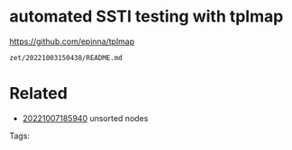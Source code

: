 # automated SSTI testing with tplmap
https://github.com/epinna/tplmap

` zet/20221003150438/README.md `

# Related

- [20221007185940](/zet/20221007185940/README.md) unsorted nodes

Tags:

    

